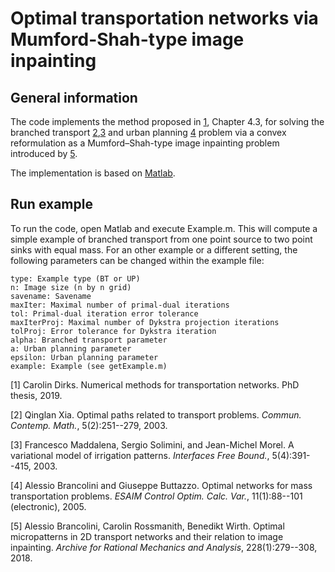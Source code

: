# Optimal transportation networks via Mumford-Shah-type image inpainting 

## General information 

The code implements the method proposed in [1](), Chapter 4.3, for solving the branched transport [2](http://www.uvm.edu/pdodds/research/papers/others/2003/xia2003a.pdf),[3](https://pdfs.semanticscholar.org/d766/7ac83e8dd7c8ce452fe63775a3ddd705efd9.pdf) and urban planning [4](http://www.numdam.org/article/COCV_2005__11_1_88_0.pdf) problem via a convex reformulation as a Mumford–Shah-type image inpainting problem introduced by [5](https://arxiv.org/abs/1601.07402).

The implementation is based on [Matlab](https://www.mathworks.com/products/matlab.html). 


## Run example 

To run the code, open Matlab and execute Example.m. This will compute a simple example of branched transport from one point source to two point sinks with equal mass. For an other example or a different setting, the following parameters can be changed within the example file:

	type: Example type (BT or UP)
	n: Image size (n by n grid) 
	savename: Savename 
	maxIter: Maximal number of primal-dual iterations
	tol: Primal-dual iteration error tolerance 
	maxIterProj: Maximal number of Dykstra projection iterations 
	tolProj: Error tolerance for Dykstra iteration 
	alpha: Branched transport parameter 
	a: Urban planning parameter
	epsilon: Urban planning parameter 
	example: Example (see getExample.m)


[1] Carolin Dirks. Numerical methods for transportation networks. PhD thesis, 2019.

[2] Qinglan Xia. Optimal paths related to transport problems. *Commun. Contemp. Math.*, 5(2):251--279, 2003. 

[3] Francesco Maddalena, Sergio Solimini, and Jean-Michel Morel. A variational model of irrigation patterns. *Interfaces Free Bound.*, 5(4):391--415, 2003.

[4] Alessio Brancolini and Giuseppe Buttazzo. Optimal networks for mass transportation problems. *ESAIM Control Optim. Calc. Var.*, 11(1):88--101 (electronic), 2005.

[5] Alessio Brancolini, Carolin Rossmanith, Benedikt Wirth. Optimal micropatterns in 2D transport networks and their relation to image inpainting. *Archive for Rational Mechanics and Analysis*, 228(1):279--308, 2018.

